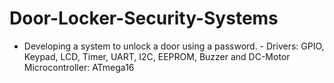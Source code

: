 # Door-Locker-Security-Systems
- Developing a system to unlock a door using a password. - Drivers: GPIO, Keypad, LCD, Timer, UART, I2C, EEPROM, Buzzer and DC-Motor Microcontroller: ATmega16
